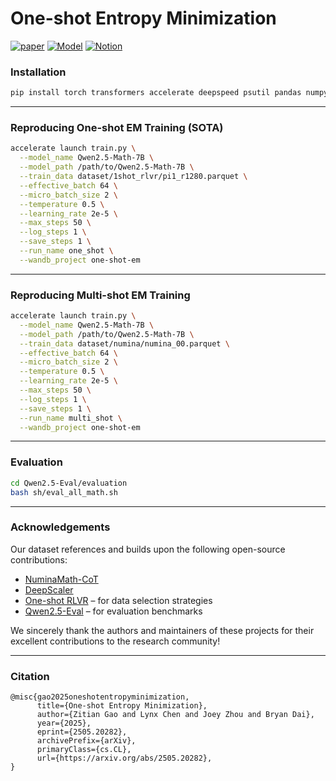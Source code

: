 # One-shot Entropy Minimization

[![paper](https://img.shields.io/badge/paper-A42C25?style=for-the-badge&logo=arxiv&logoColor=white)](https://arxiv.org/abs/2505.20282)
[![Model](https://img.shields.io/badge/Models/Dataset-fcd022?style=for-the-badge&logo=huggingface&logoColor=000)](https://huggingface.co/zgao3186/qwen25math7b-one-shot-em/)
[![Notion](https://img.shields.io/badge/Site-000000.svg?style=for-the-badge&logo=notion&logoColor=white)](https://www.notion.so/One-shot-Entropy-Minimization-202606db813b80639773f850f39246a5) 

### Installation

```bash
pip install torch transformers accelerate deepspeed psutil pandas numpy wandb
```

---

### Reproducing One-shot EM Training (SOTA)

```bash
accelerate launch train.py \
  --model_name Qwen2.5-Math-7B \
  --model_path /path/to/Qwen2.5-Math-7B \
  --train_data dataset/1shot_rlvr/pi1_r1280.parquet \
  --effective_batch 64 \
  --micro_batch_size 2 \
  --temperature 0.5 \
  --learning_rate 2e-5 \
  --max_steps 50 \
  --log_steps 1 \
  --save_steps 1 \
  --run_name one_shot \
  --wandb_project one-shot-em
```

---

### Reproducing Multi-shot EM Training

```bash
accelerate launch train.py \
  --model_name Qwen2.5-Math-7B \
  --model_path /path/to/Qwen2.5-Math-7B \
  --train_data dataset/numina/numina_00.parquet \
  --effective_batch 64 \
  --micro_batch_size 2 \
  --temperature 0.5 \
  --learning_rate 2e-5 \
  --max_steps 50 \
  --log_steps 1 \
  --save_steps 1 \
  --run_name multi_shot \
  --wandb_project one-shot-em
```

---

### Evaluation

```bash
cd Qwen2.5-Eval/evaluation
bash sh/eval_all_math.sh
```

---

### Acknowledgements

Our dataset references and builds upon the following open-source contributions:

- [NuminaMath-CoT](https://huggingface.co/datasets/AI-MO/NuminaMath-CoT)
- [DeepScaler](https://github.com/agentica-project/deepscaler)
- [One-shot RLVR](https://github.com/ypwang61/One-Shot-RLVR/) – for data selection strategies
- [Qwen2.5-Eval](https://github.com/QwenLM/Qwen2.5-Math/) – for evaluation benchmarks

We sincerely thank the authors and maintainers of these projects for their excellent contributions to the research community!


---

### Citation
```
@misc{gao2025oneshotentropyminimization,
      title={One-shot Entropy Minimization}, 
      author={Zitian Gao and Lynx Chen and Joey Zhou and Bryan Dai},
      year={2025},
      eprint={2505.20282},
      archivePrefix={arXiv},
      primaryClass={cs.CL},
      url={https://arxiv.org/abs/2505.20282}, 
}
```
